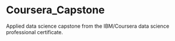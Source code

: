 # Coursera_Capstone
Applied data science capstone from the IBM/Coursera data science professional certificate.
